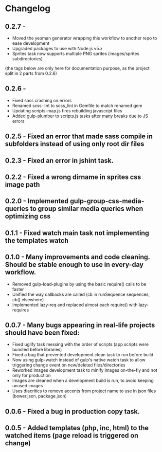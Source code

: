 # Changelog 

## 0.2.7 - 
  * Moved the yeoman generator wrapping this workflow to another repo to ease development  
  * Upgraded packages to use with Node.js v5.x
  * Sprites task now supports multiple PNG sprites (images/sprites subdirectories)  

(the tags below are only here for documentation purpose, as the project split in 2 parts from 0.2.6)  

## 0.2.6 -
  * Fixed sass crashing on errors  
  * Renamed scss-lint to scss_lint in Gemfile to match renamed gem  
  * Updating scripts-map.js fires rebuilding javascript files
  * Added gulp-plumber to scripts.js tasks after many breaks due to JS errors

## 0.2.5 - Fixed an error that made sass compile in subfolders instead of using only root dir files  

## 0.2.3 - Fixed an error in jshint task.  

## 0.2.2 - Fixed a wrong dirname in sprites css image path  

## 0.2.0 - Implemented gulp-group-css-media-queries to group similar media queries when optimizing css    

## 0.1.1 - Fixed watch main task not implementing the templates watch    

## 0.1.0 - Many improvements and code cleaning. Should be stable enough to use in every-day workflow.  
  * Removed gulp-load-plugins by using the basic require() calls to be faster  
  * Unified the way callbacks are called (cb in runSequence sequences, cb() elsewhere)  
  * Implemented lazy-req and replaced almost each require() with lazy-requires  

## 0.0.7 - Many bugs appearing in real-life projects should have been fixed:  
  * Fixed uglify task messing with the order of scripts (app scripts were bundled before libraries)  
  * Fixed a bug that prevented development clean task to run before build  
  * Now using gulp-watch instead of gulp's native watch task to allow triggering change event on new/deleted files/directories  
  * Reworked images development task to minify images on-the-fly and not only for production  
  * Images are cleaned when a development build is run, to avoid keeping unused images
  * Uses diacritics to remove accents from project name to use in json files (bower.json, package.json)

## 0.0.6 - Fixed a bug in production copy task.  

## 0.0.5 - Added templates (php, inc, html) to the watched items (page reload is triggered on change)  
